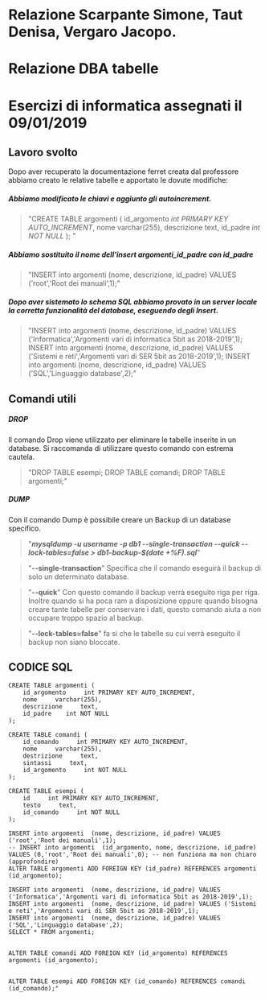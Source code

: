 Relazione Scarpante Simone, Taut Denisa, Vergaro Jacopo.
========================================================
# Relazione DBA tabelle

# Esercizi di informatica assegnati il 09/01/2019

## Lavoro svolto
 Dopo aver recuperato la documentazione ferret creata dal professore abbiamo creato le relative tabelle e apportato le dovute modifiche:
##### Abbiamo modificato le chiavi e aggiunto gli autoincrement.

  > "CREATE TABLE argomenti (
      id_argomento     _int PRIMARY KEY AUTO_INCREMENT_,
      nome     varchar(255),
      descrizione     text,
      id_padre    _int NOT NULL_
     ); "
##### Abbiamo sostituito il nome dell'insert **_argomenti_id_padre_** con **_id_padre_** 

 > "INSERT into argomenti  (nome, descrizione, id_padre) VALUES ('root','Root dei manuali',1);"
 
##### Dopo aver sistemato lo schema SQL abbiamo provato in un server locale la corretta funzionalità del database, eseguendo degli Insert.

 > "INSERT into argomenti  (nome, descrizione, id_padre) VALUES ('Informatica','Argomenti vari di informatica 5bit as 2018-2019',1);
	INSERT into argomenti  (nome, descrizione, id_padre) VALUES ('Sistemi e reti','Argomenti vari di SER 5bit as 2018-2019',1);
	INSERT into argomenti  (nome, descrizione, id_padre) VALUES ('SQL','Linguaggio database',2);"

## Comandi utili
 
##### DROP
Il comando Drop viene utilizzato per eliminare le tabelle inserite in un database.
Si raccomanda di utilizzare questo comando con estrema cautela.

 > "DROP TABLE esempi; DROP TABLE comandi; DROP TABLE argomenti;"
 
##### DUMP
Con il comando Dump è possibile creare un Backup di un database specifico.

 > "**_mysqldump -u username -p db1 --single-transaction --quick --lock-tables=false > db1-backup-$(date +%F).sql_**"


 > "**--single-transaction**" 
 Specifica che il comando eseguirà il backup di solo un determinato database.
 
 > "**--quick**" 
 Con questo comando il backup verrà eseguito riga per riga. Inoltre quando si ha poca ram a disposizione oppure quando bisogna creare tante tabelle per conservare i dati, questo comando aiuta a non occupare troppo spazio al backup.


 > "**--lock-tables=false**" fa si che le tabelle su cui verrà eseguito il backup non siano bloccate.


## CODICE SQL

 	CREATE TABLE argomenti (
		id_argomento     int PRIMARY KEY AUTO_INCREMENT,
		nome     varchar(255),
		descrizione     text,
		id_padre    int NOT NULL
	);

	CREATE TABLE comandi (
		id_comando     int PRIMARY KEY AUTO_INCREMENT,
		nome     varchar(255),
		destrizione     text,
		sintassi     text,
		id_argomento     int NOT NULL
	);

	CREATE TABLE esempi (
		id     int PRIMARY KEY AUTO_INCREMENT,
		testo     text,
		id_comando     int NOT NULL
	);

	INSERT into argomenti  (nome, descrizione, id_padre) VALUES ('root','Root dei manuali',1);
	-- INSERT into argomenti  (id_argomento, nome, descrizione, id_padre) VALUES (0,'root','Root dei manuali',0); -- non funziona ma non chiaro (approfondire)
	ALTER TABLE argomenti ADD FOREIGN KEY (id_padre) REFERENCES argomenti (id_argomento); 

	INSERT into argomenti  (nome, descrizione, id_padre) VALUES ('Informatica','Argomenti vari di informatica 5bit as 2018-2019',1);
	INSERT into argomenti  (nome, descrizione, id_padre) VALUES ('Sistemi e reti','Argomenti vari di SER 5bit as 2018-2019',1);
	INSERT into argomenti  (nome, descrizione, id_padre) VALUES ('SQL','Linguaggio database',2);
	SELECT * FROM argomenti;


	ALTER TABLE comandi ADD FOREIGN KEY (id_argomento) REFERENCES argomenti (id_argomento);


	ALTER TABLE esempi ADD FOREIGN KEY (id_comando) REFERENCES comandi (id_comando);"

